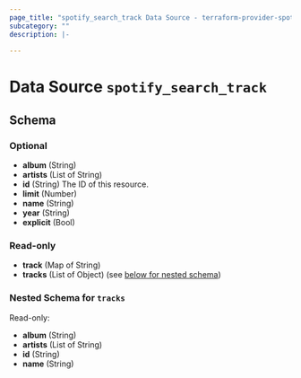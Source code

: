 ```yaml
---
page_title: "spotify_search_track Data Source - terraform-provider-spotify"
subcategory: ""
description: |-
  
---
```


# Data Source `spotify_search_track`





## Schema

### Optional

- **album** (String)
- **artists** (List of String)
- **id** (String) The ID of this resource.
- **limit** (Number)
- **name** (String)
- **year** (String)
- **explicit** (Bool)

### Read-only

- **track** (Map of String)
- **tracks** (List of Object) (see [below for nested schema](#nestedatt--tracks))

<a id="nestedatt--tracks"></a>
### Nested Schema for `tracks`

Read-only:

- **album** (String)
- **artists** (List of String)
- **id** (String)
- **name** (String)


